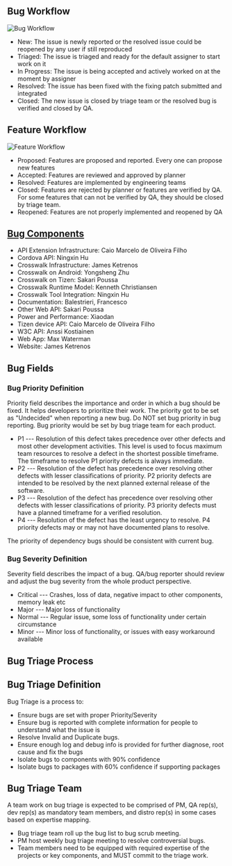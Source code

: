 ## Bug Workflow 

![Bug Workflow](https://crosswalk-project.org/jira/plugins/servlet/workflow/thumbnail/getThumbnail?workflowName=XWALK+bug+workflow2&stepId=2&width=full&height=full)

* New: The issue is newly reported or the resolved issue could be reopened by any user if still reproduced
* Triaged: The issue is triaged and ready for the default assigner to start work on it
* In Progress: The issue is being accepted and actively worked on at the moment by assigner
* Resolved: The issue has been fixed with the fixing patch submitted and integrated
* Closed: The new issue is closed by triage team or the resolved bug is verified and closed by QA.

## Feature Workflow 

![Feature Workflow](https://crosswalk-project.org/jira/plugins/servlet/workflow/thumbnail/getThumbnail?workflowName=XWALK+feature+workflow1&stepId=1&width=full&height=full)

* Proposed: Features are proposed and reported. Every one can propose new features
* Accepted: Features are reviewed and approved by planner
* Resolved: Features are implemented by engineering teams
* Closed: Features are rejected by planner or features are verified by QA. For some features that can not be verified by QA, they should be closed by triage team.
* Reopened: Features are not properly implemented and reopened by QA 

## [Bug Components](https://crosswalk-project.org/jira/browse/XWALK#selectedTab=com.atlassian.jira.plugin.system.project%3Acomponents-panel) 

* API Extension Infrastructure: Caio Marcelo de Oliveira Filho	
* Cordova API: Ningxin Hu
* Crosswalk Infrastructure: James Ketrenos	
* Crosswalk on Android: Yongsheng Zhu
* Crosswalk on Tizen: Sakari Poussa
* Crosswalk Runtime Model: Kenneth Christiansen	
* Crosswalk Tool Integration: Ningxin Hu	
* Documentation: Balestrieri, Francesco	
* Other Web API: Sakari Poussa	
* Power and Performance: Xiaodan	
* Tizen device API: Caio Marcelo de Oliveira Filho	
* W3C API: Anssi Kostiainen	
* Web App: Max Waterman	
* Website: James Ketrenos

## Bug Fields 
 
### Bug Priority Definition

Priority field describes the importance and order in which a bug should be fixed. It helps developers to prioritize their work. The priority got to be set as "Undecided" when reporting a new bug. Do NOT set bug priority in bug reporting. Bug priority would be set by bug triage team for each product.

* P1 --- Resolution of this defect takes precedence over other defects and most other development activities. This level is used to focus maximum team resources to resolve a defect in the shortest possible timeframe. The timeframe to resolve P1 priority defects is always immediate.
* P2 --- Resolution of the defect has precedence over resolving other defects with lesser classifications of priority. P2 priority defects are intended to be resolved by the next planned external release of the software.
* P3 --- Resolution of the defect has precedence over resolving other defects with lesser classifications of priority. P3 priority defects must have a planned timeframe for a verified resolution.
* P4 --- Resolution of the defect has the least urgency to resolve. P4 priority defects may or may not have documented plans to resolve. 

The priority of dependency bugs should be consistent with current bug.

### Bug Severity Definition

Severity field describes the impact of a bug. QA/bug reporter should review and adjust the bug severity from the whole product perspective.

* Critical --- Crashes, loss of data, negative impact to other components, memory leak etc
* Major --- Major loss of functionality
* Normal --- Regular issue, some loss of functionality under certain circumstance
* Minor --- Minor loss of functionality, or issues with easy workaround available 

## Bug Triage Process

## Bug Triage Definition

Bug Triage is a process to:

* Ensure bugs are set with proper Priority/Severity
* Ensure bug is reported with complete information for people to understand what the issue is
* Resolve Invalid and Duplicate bugs.
* Ensure enough log and debug info is provided for further diagnose, root cause and fix the bugs
* Isolate bugs to components with 90% confidence
* Isolate bugs to packages with 60% confidence if supporting packages 

## Bug Triage Team 
A team work on bug triage is expected to be comprised of PM, QA rep(s), dev rep(s) as mandatory team members, and distro rep(s) in some cases based on expertise mapping.
* Bug triage team roll up the bug list to bug scrub meeting.
* PM host weekly bug triage meeting to resolve controversial bugs.
* Team members need to be equipped with required expertise of the projects or key components, and MUST commit to the triage work. 